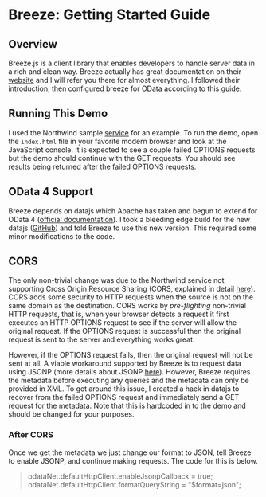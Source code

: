 Breeze:  Getting Started Guide
=======
## Overview
Breeze.js is a client library that enables developers to handle server data in a rich and clean way.  Breeze actually has great documentation on their [website](http://www.breezejs.com/documentation/introduction) and I will refer you there for almost everything.  I followed their introduction, then configured breeze for OData according to this [guide](http://www.breezejs.com/documentation/odata).

## Running This Demo
I used the Northwind sample [service](http://services.odata.org/V4/Northwind/Northwind.svc) for an example. To run the demo, open the `index.html` file in your favorite modern browser and look at the JavaScript console. It is expected to see a couple failed OPTIONS requests but the demo should continue with the GET requests. You should see results being returned after the failed OPTIONS requests.

## OData 4 Support
Breeze depends on datajs which Apache has taken and begun to extend for OData 4 ([official documentation](http://www.odata.org/documentation/odata-version-4-0/)).  I took a bleeding edge build for the new datajs ([GitHub](https://github.com/apache/olingo-odata4-js)) and told Breeze to use this new version.  This required some minor modifications to the code.

## CORS
The only non-trivial change was due to the Northwind service not supporting Cross Origin Resource Sharing (CORS, explained in detail [here](https://developer.mozilla.org/en-US/docs/Web/HTTP/Access_control_CORS)).  CORS adds some security to HTTP requests when the source is not on the same domain as the destination.  CORS works by *pre-flighting* non-trivial HTTP requests, that is, when your browser detects a request it first executes an HTTP OPTIONS request to see if the server will allow the original request.  If the OPTIONS request is successful then the original request is sent to the server and everything works great.

However, if the OPTIONS request fails, then the original request will not be sent at all.  A viable workaround supported by Breeze is to request data using JSONP (more details about JSONP [here](http://json-p.org/)).  However, Breeze requires the metadata before executing any queries and the metadata can only be provided in XML.  To get around this issue, I created a hack in datajs to recover from the failed OPTIONS request and immediately send a GET request for the metadata.  Note that this is hardcoded in to the demo and should be changed for your purposes.  

### After CORS
Once we get the metadata we just change our format to JSON, tell Breeze to enable JSONP, and continue making requests.  The code for this is below.

> odataNet.defaultHttpClient.enableJsonpCallback = true;
> odataNet.defaultHttpClient.formatQueryString = "$format=json";
